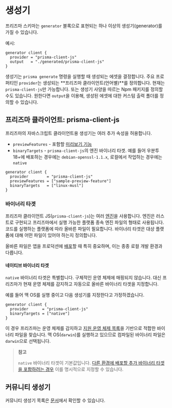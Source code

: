 # 생성기

프리즈마 스키마는 `generator` 블록으로 표현되는 하나 이상의 생성기(generator)를 가질 수 있습니다.

예시:

```tsx
generator client {
  provider = "prisma-client-js"
  output   = "./generated/prisma-client-js"
}
```

생성기는 `prisma generate` 명령을 실행할 때 생성되는 에셋을 결정합니다. 주요 프로퍼티인 `provider`는 생성되는 **프리즈마 클라이언트(언어별)**를 정의합니다. 현재는 `prisma-client-js`만 가능합니다. 또는 생성기 사양을 따르는 Npm 패키지를 정의할 수도 있습니다. 원한다면 `output`을 이용해, 생성된 에셋에 대한 커스텀 출력 폴더를 정의할 수 있습니다.

## 프리즈마 클라이언트: prisma-client-js

프리즈마의 자바스크립트 클라이언트용 생성기는 여러 추가 속성을 허용합니다.

- `previewFeatures` - 포함할 [미리보기 기능](https://www.prisma.io/docs/concepts/components/preview-features)
- `binaryTargets` - `prisma-client-js`의 엔진 바이너리 타겟. 예를 들어 우분투 18+에 배포하는 경우에는 `debian-openssl-1.1.x`, 로컬에서 작업하는 경우에는 `native`

```tsx
generator client {
  provider        = "prisma-client-js"
  previewFeatures = ["sample-preview-feature"]
  binaryTargets   = ["linux-musl"]
}
```

### 바이너리 타겟

프리즈마 클라이언트 JS(`prisma-client-js`)는 여러 [엔진](https://github.com/prisma/prisma-engines)을 사용합니다. 엔진은 러스트로 구현되고 프리즈마에서 실행 가능한 플랫폼 종속 엔진 파일의 형태로 사용됩니다. 코드를 실행하는 플랫폼에 따라 올바른 파일이 필요합니다. 바이너리 타겟은 대상 플랫폼에 대해 어떤 파일이 있어야 하는지 정의합니다.

올바른 파일은 앱을 프로덕션에 [배포](https://www.prisma.io/docs/guides/deployment/deployment)할 때 특히 중요하며, 이는 종종 로컬 개발 환경과 다릅니다.

#### 네이티브 바이너리 타겟

`native` 바이너리 타겟은 특별합니다. 구체적인 운영 체제에 매핑되지 않습니다. 대신 프리즈마가 현재 운영 체제를 감지하고 자동으로 올바른 바이너리 타겟을 지정합니다.

예를 들어 맥 OS를 실행 중이고 다음 생성기를 지정한다고 가정하겠습니다.

```tsx
generator client {
  provider      = "prisma-client-js"
  binaryTargets = ["native"]
}
```

이 경우 프리즈마는 운영 체제를 감지하고 [지원 운영 체제 목록](https://www.prisma.io/docs/reference/api-reference/prisma-schema-reference#binarytargets-options)을 기반으로 적합한 바이너리 파일을 찾습니다. 맥 OS(`darwin`)를 실행하고 있으므로 컴파일된 바이너리 파일은 `darwin`으로 선택됩니다.

> **참고**
>
> `native` 바이너리 타겟이 기본값입니다. [다른 환경에 배포할 추가 바이너리 타겟을 포함하려는 경우](https://www.prisma.io/docs/guides/deployment/deployment-guides/deploying-to-aws-lambda#binary-targets-in-schemaprisma) 이를 명시적으로 지정할 수 있습니다.

## 커뮤니티 생성기

커뮤니티 생성기 목록은 [문서](https://www.prisma.io/docs/concepts/components/prisma-schema/generators#community-generators)에서 확인할 수 있습니다.